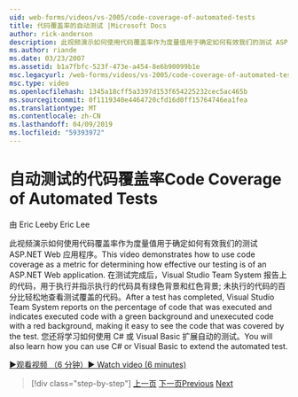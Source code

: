 ```yaml
---
uid: web-forms/videos/vs-2005/code-coverage-of-automated-tests
title: 代码覆盖率的自动测试 |Microsoft Docs
author: rick-anderson
description: 此视频演示如何使用代码覆盖率作为度量值用于确定如何有效我们的测试 ASP.NET Web 应用程序。 在测试完成后具有 com...
ms.author: riande
ms.date: 03/23/2007
ms.assetid: b1a7fbfc-523f-473e-a454-8e6b90099b1e
msc.legacyurl: /web-forms/videos/vs-2005/code-coverage-of-automated-tests
msc.type: video
ms.openlocfilehash: 1345a18cff5a3397d153f654225232cec5ac465b
ms.sourcegitcommit: 0f1119340e4464720cfd16d0ff15764746ea1fea
ms.translationtype: MT
ms.contentlocale: zh-CN
ms.lasthandoff: 04/09/2019
ms.locfileid: "59393972"
---
```

# <a name="code-coverage-of-automated-tests"></a><span data-ttu-id="b1235-104">自动测试的代码覆盖率</span><span class="sxs-lookup"><span data-stu-id="b1235-104">Code Coverage of Automated Tests</span></span>

<span data-ttu-id="b1235-105">由 Eric Lee</span><span class="sxs-lookup"><span data-stu-id="b1235-105">by Eric Lee</span></span>

<span data-ttu-id="b1235-106">此视频演示如何使用代码覆盖率作为度量值用于确定如何有效我们的测试 ASP.NET Web 应用程序。</span><span class="sxs-lookup"><span data-stu-id="b1235-106">This video demonstrates how to use code coverage as a metric for determining how effective our testing is of an ASP.NET Web application.</span></span> <span data-ttu-id="b1235-107">在测试完成后，Visual Studio Team System 报告上的代码，用于执行并指示执行的代码具有绿色背景和红色背景; 未执行的代码的百分比轻松地查看测试覆盖的代码。</span><span class="sxs-lookup"><span data-stu-id="b1235-107">After a test has completed, Visual Studio Team System reports on the percentage of code that was executed and indicates executed code with a green background and unexecuted code with a red background, making it easy to see the code that was covered by the test.</span></span> <span data-ttu-id="b1235-108">您还将学习如何使用 C# 或 Visual Basic 扩展自动的测试。</span><span class="sxs-lookup"><span data-stu-id="b1235-108">You will also learn how you can use C# or Visual Basic to extend the automated test.</span></span>

[<span data-ttu-id="b1235-109">&#9654;观看视频 （6 分钟）</span><span class="sxs-lookup"><span data-stu-id="b1235-109">&#9654; Watch video (6 minutes)</span></span>](https://channel9.msdn.com/Blogs/ASP-NET-Site-Videos/code-coverage-of-automated-tests)

> [!div class="step-by-step"]
> <span data-ttu-id="b1235-110">[上一页](measuring-the-business-value-of-ajax.md)
> [下一页](custom-extraction-rules-and-coded-web-tests.md)</span><span class="sxs-lookup"><span data-stu-id="b1235-110">[Previous](measuring-the-business-value-of-ajax.md)
[Next](custom-extraction-rules-and-coded-web-tests.md)</span></span>
